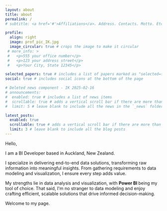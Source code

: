 ```yaml
---
layout: about
title: about
permalink: /
# subtitle: <a href='#'>Affiliations</a>. Address. Contacts. Motto. Etc.

profile:
  align: right
  image: prof_pic_IK.jpg
  image_circular: true # crops the image to make it circular
 # more_info: >
 #   <p>555 your office number</p>
 #   <p>123 your address street</p>
 #   <p>Your City, State 12345</p>

selected_papers: true # includes a list of papers marked as "selected={true}"
social: true # includes social icons at the bottom of the page

# Deleted news component - IK 2025-02-16
# announcements:
#  enabled: true # includes a list of news items
#  scrollable: true # adds a vertical scroll bar if there are more than 3 news items
#  limit: 5 # leave blank to include all the news in the `_news` folder

latest_posts:
  enabled: true
  scrollable: true # adds a vertical scroll bar if there are more than 3 new posts items
  limit: 3 # leave blank to include all the blog posts
---
```

Hello, 

I am a BI Developer based in Auckland, New Zealand.

I specialize in delivering end-to-end data solutions, transforming raw information into meaningful insights. From gathering requirements to data modeling and visualization, I ensure every step adds value.

My strengths lie in data analysis and visualization, with <strong> Power BI </strong> being my tool of choice. That said, I'm no stranger to data modeling and enjoy crafting efficient, scalable solutions that drive informed decision-making.

Welcome to my page. 
